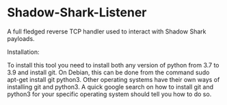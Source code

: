 # Shadow-Shark-Listener
A full fledged reverse TCP handler used to interact with Shadow Shark payloads.

Installation:

To install this tool you need to install both any version of python from 3.7 to 3.9 and install git. On Debian, this can be done from the command sudo apt-get install git python3. Other operating systems have their own ways of installing git and python3. A quick google search on how to install git and python3 for your specific operating system should tell you how to do so.
